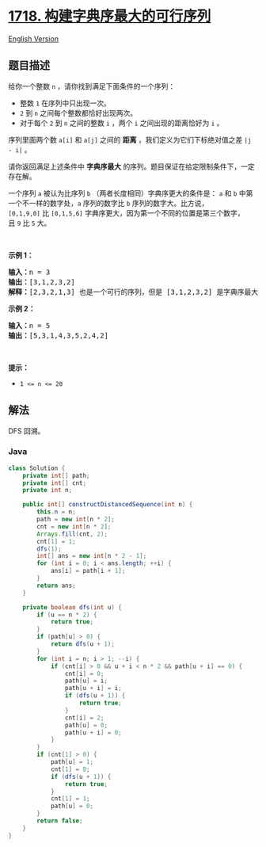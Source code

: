 # [1718. 构建字典序最大的可行序列](https://leetcode.cn/problems/construct-the-lexicographically-largest-valid-sequence)

[English Version](/solution/1700-1799/1718.Construct%20the%20Lexicographically%20Largest%20Valid%20Sequence/README_EN.md)

## 题目描述

<!-- 这里写题目描述 -->

<p>给你一个整数 <code>n</code> ，请你找到满足下面条件的一个序列：</p>

<ul>
	<li>整数 <code>1</code> 在序列中只出现一次。</li>
	<li><code>2</code> 到 <code>n</code> 之间每个整数都恰好出现两次。</li>
	<li>对于每个 <code>2</code> 到 <code>n</code> 之间的整数 <code>i</code> ，两个 <code>i</code> 之间出现的距离恰好为 <code>i</code> 。</li>
</ul>

<p>序列里面两个数 <code>a[i]</code> 和 <code>a[j]</code> 之间的 <strong>距离</strong> ，我们定义为它们下标绝对值之差 <code>|j - i|</code> 。</p>

<p>请你返回满足上述条件中 <strong>字典序最大</strong> 的序列。题目保证在给定限制条件下，一定存在解。</p>

<p>一个序列 <code>a</code> 被认为比序列 <code>b</code> （两者长度相同）字典序更大的条件是： <code>a</code> 和 <code>b</code> 中第一个不一样的数字处，<code>a</code> 序列的数字比 <code>b</code> 序列的数字大。比方说，<code>[0,1,9,0]</code> 比 <code>[0,1,5,6]</code> 字典序更大，因为第一个不同的位置是第三个数字，且 <code>9</code> 比 <code>5</code> 大。</p>

<p> </p>

<p><strong>示例 1：</strong></p>

<pre><b>输入：</b>n = 3
<b>输出：</b>[3,1,2,3,2]
<b>解释：</b>[2,3,2,1,3] 也是一个可行的序列，但是 [3,1,2,3,2] 是字典序最大的序列。
</pre>

<p><strong>示例 2：</strong></p>

<pre><b>输入：</b>n = 5
<b>输出：</b>[5,3,1,4,3,5,2,4,2]
</pre>

<p> </p>

<p><strong>提示：</strong></p>

<ul>
	<li><code>1 &lt;= n &lt;= 20</code></li>
</ul>

## 解法

DFS 回溯。

### **Java**

```java
class Solution {
    private int[] path;
    private int[] cnt;
    private int n;

    public int[] constructDistancedSequence(int n) {
        this.n = n;
        path = new int[n * 2];
        cnt = new int[n * 2];
        Arrays.fill(cnt, 2);
        cnt[1] = 1;
        dfs(1);
        int[] ans = new int[n * 2 - 1];
        for (int i = 0; i < ans.length; ++i) {
            ans[i] = path[i + 1];
        }
        return ans;
    }

    private boolean dfs(int u) {
        if (u == n * 2) {
            return true;
        }
        if (path[u] > 0) {
            return dfs(u + 1);
        }
        for (int i = n; i > 1; --i) {
            if (cnt[i] > 0 && u + i < n * 2 && path[u + i] == 0) {
                cnt[i] = 0;
                path[u] = i;
                path[u + i] = i;
                if (dfs(u + 1)) {
                    return true;
                }
                cnt[i] = 2;
                path[u] = 0;
                path[u + i] = 0;
            }
        }
        if (cnt[1] > 0) {
            path[u] = 1;
            cnt[1] = 0;
            if (dfs(u + 1)) {
                return true;
            }
            cnt[1] = 1;
            path[u] = 0;
        }
        return false;
    }
}
```
